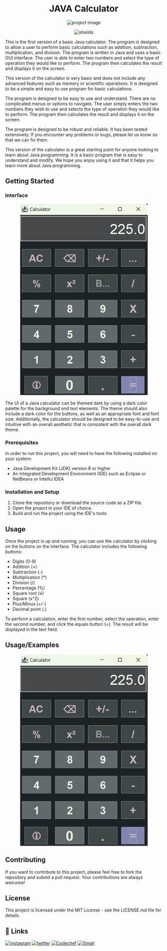 <h1 align="center" id="title">JAVA Calculator</h1>

<p align="center"><img src="https://socialify.git.ci/gautham2k3/JAVA-Calculator/image?font=Jost&amp;language=1&amp;name=1&amp;owner=1&amp;theme=Auto" alt="project-image"></p>

<p align="center"><img src="https://img.shields.io/github/watchers/gautham2k3/JAVA-Calculator?style=social" alt="shields"></p>

This is the first version of a basic Java calculator. The program is designed to allow a user to perform basic calculations such as addition, subtraction, multiplication, and division. The program is written in Java and uses a basic GUI interface. The user is able to enter two numbers and select the type of operation they would like to perform. The program then calculates the result and displays it on the screen. 

This version of the calculator is very basic and does not include any advanced features such as memory or scientific operations. It is designed to be a simple and easy to use program for basic calculations. 

The program is designed to be easy to use and understand. There are no complicated menus or options to navigate. The user simply enters the two numbers they wish to use and selects the type of operation they would like to perform. The program then calculates the result and displays it on the screen. 

The program is designed to be robust and reliable. It has been tested extensively. If you encounter any problems or bugs, please let us know so that we can fix them. 

This version of the calculator is a great starting point for anyone looking to learn about Java programming. It is a basic program that is easy to understand and modify. We hope you enjoy using it and that it helps you learn more about Java programming.

## Getting Started

### Interface 

<p align="center"><img src="Samples/Screenshot 2023-04-27 222000.png" alt="project-image"></p>

The UI of a Java calculator can be themed dark by using a dark color palette for the background and text elements. The theme should also include a dark color for the buttons, as well as an appropriate font and font size. Additionally, the calculator should be designed to be easy-to-use and intuitive with an overall aesthetic that is consistent with the overall dark theme.

### Prerequisites

In order to run this project, you will need to have the following installed on your system:
- Java Development Kit (JDK) version 8 or higher
- An Integrated Development Environment (IDE) such as Eclipse or NetBeans or IntelliJ IDEA

### Installation and Setup

1. Clone the repository or download the source code as a ZIP file.
2. Open the project in your IDE of choice.
3. Build and run the project using the IDE's tools.

## Usage

Once the project is up and running, you can use the calculator by clicking on the buttons on the interface. The calculator includes the following buttons:
- Digits (0-9)
- Addition (+)
- Subtraction (-)
- Multiplication (*)
- Division (/)
- Percentage (%)
- Square root (√)
- Square (x^2)
- Plus/Minus (+/-)
- Decimal point (.)

To perform a calculation, enter the first number, select the operation, enter the second number, and click the equals button (=). The result will be displayed in the text field.

## Usage/Examples

<p align="center"><img src="Samples/Screenshot 2023-04-27 222000.png" alt="project-image"></p>

## Contributing

If you want to contribute to this project, please feel free to fork the repository and submit a pull request. Your contributions are always welcome!

## License

This project is licensed under the MIT License - see the LICENSE.md file for details.

## 🔗 Links
[![instagram](https://img.shields.io/badge/Instagram-E4405F?style=for-the-badge&logo=instagram&logoColor=white
)](https://www.instagram.com/gautham2k3/)
[![twitter](https://img.shields.io/badge/twitter-1DA1F2?style=for-the-badge&logo=twitter&logoColor=white)](https://twitter.com/gautham2k3)
[![Codechef](https://img.shields.io/badge/Codechef-%23B92B27.svg?&style=for-the-badge&logo=Codechef&logoColor=white
)](https://www.codechef.com/users/gautham2k3)
[![Gmail](https://img.shields.io/badge/Gmail-D14836?style=for-the-badge&logo=gmail&logoColor=white
)](mailto:bgautham27@gmail.com?)


